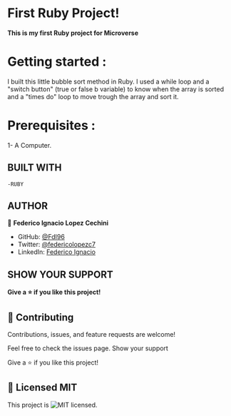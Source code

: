 # First Ruby Project!

**This is my first Ruby project for Microverse**

# Getting started :

I built this little bubble sort method in Ruby. I used a while loop and a "switch button" (true or false b variable) to know when the array is sorted and a "times do" loop to move trough the array and sort it.

# Prerequisites :

1- A Computer.

## BUILT WITH

    -RUBY

## AUTHOR

👤 **Federico Ignacio Lopez Cechini**

- GitHub: [@FdI96](https://github.com/FdI96)
- Twitter: [@federicolopezc7 ](https://twitter.com/federicolopezc7)
- LinkedIn: [Federico Ignacio](https://www.linkedin.com/in/federico-ignacio-3285411a4/)

## SHOW YOUR SUPPORT

**Give a ⭐️ if you like this project!**

## 🤝 Contributing

Contributions, issues, and feature requests are welcome!

Feel free to check the issues page. Show your support

Give a ⭐️ if you like this project!

## 📝 Licensed MIT

This project is ![MIT](https://github.com/FdI96/First-Ruby-project--Bubble_sort_by/blob/Development/LICENSE) licensed.
